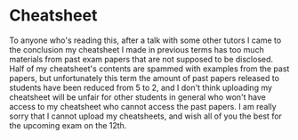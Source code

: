 # Cheatsheet

To anyone who's reading this, after a talk with some other tutors I came to the conclusion my cheatsheet I made in previous terms has too much materials from past exam papers that are not supposed to be disclosed. Half of my cheatsheet's contents are spammed with examples from the past papers, but unfortunately this term the amount of past papers released to students have been reduced from 5 to 2, and I don't think uploading my cheatsheet will be unfair for other students in general who won't have access to my cheatsheet who cannot access the past papers. I am really sorry that I cannot upload my cheatsheets, and wish all of you the best for the upcoming exam on the 12th.
